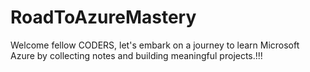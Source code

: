 # RoadToAzureMastery
Welcome fellow CODERS, let's embark on a journey to learn Microsoft Azure by collecting notes and building meaningful projects.!!!
